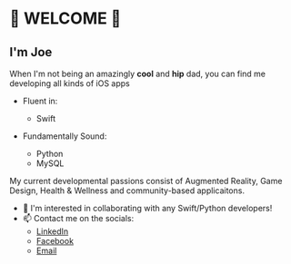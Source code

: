 # 👋 WELCOME 👋

## **I'm Joe**

When I'm not being an amazingly **cool** and **hip** dad, you can find me developing all kinds of iOS apps

* Fluent in: 
  * Swift
  
* Fundamentally Sound:
  * Python
  * MySQL
  
My current developmental passions consist of Augmented Reality, Game Design, Health & Wellness and community-based applicaitons. 

- 👯 I'm interested in collaborating with any Swift/Python developers!
- 📫 Contact me on the socials:
  * [LinkedIn](https://www.linkedin.com/in/joseph-veverka/)
  * [Facebook](https://www.facebook.com/joseph.veverka.9)
  * [Email](joeveverka89@gmail.com)





<!--
**alltimeJoe216/alltimeJoe216** is a ✨ _special_ ✨ repository because its `README.md` (this file) appears on your GitHub profile.

Here are some ideas to get you started:

